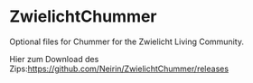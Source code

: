 # ZwielichtChummer
Optional files for Chummer for the Zwielicht Living Community.

Hier zum Download des Zips:https://github.com/Neirin/ZwielichtChummer/releases
